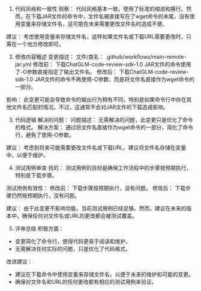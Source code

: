 1. 代码风格和一致性
观察：
代码风格基本一致，使用了标准的缩进和换行。然而，在下载JAR文件的命令中，文件名被直接写在了wget命令的末尾，没有使用变量来存储文件名，这可能在未来需要更改文件名时造成不便。

建议：
考虑使用变量来存储文件名，这样如果文件名或下载URL需要更改时，只需在一个地方修改即可。

2. 修改内容概述
变更描述：
文件/类名： .github/workflows/main-remote-jar.yml
修改前： 下载ChatGLM-code-review-sdk-1.0 JAR文件的命令使用了-O参数直接指定了输出文件名。
修改后： 下载ChatGLM-code-review-sdk-1.0 JAR文件的命令不再使用-O参数，而是将文件名直接作为wget命令的一部分。

影响：
此变更可能会导致命令的输出行为稍有不同，特别是如果命令行中存在其他文件名匹配的情况。不过，这通常不会对JAR文件的下载造成影响。

3. 代码逻辑
解决的问题：
问题描述： 无需解决的问题，此变更只是优化了命令的格式。
解决方案： 通过将文件名直接作为wget命令的一部分，简化了命令行，避免了使用-O参数。

建议：
考虑到将来可能需要更改文件名或下载URL，建议将文件名存储在变量中，以便于维护。

4. 测试用例审查
目的：
测试用例的目标是确保工作流程中的步骤按预期执行，特别是下载步骤。

测试用例有效性：
修改前： 下载步骤按预期执行，没有问题。
修改后： 下载步骤仍然按预期执行，没有问题。

建议：
由于此变更不影响功能，当前测试用例已经足够。然而，建议在未来的版本中，确保任何对文件名或URL的更改都会被测试覆盖。

5. 评审总结
积极方面：
- 变更简化了命令行，使得代码更易于阅读和维护。
- 无需解决任何实际的问题，只是优化了代码格式。

改进建议：
- 建议在下载命令中使用变量来存储文件名，以便于未来的维护和可能的变更。
- 确保对文件名和URL的任何更改都有相应的测试用例来验证。